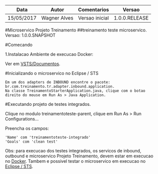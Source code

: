 | Data | Autor | Comentarios | Versao |
| --- | --- | --- | --- |
| 15/05/2017 | Wagner Alves | Versao inicial | 1.0.0.RELEASE |  

#Microservico Projeto Treinamento
##treinamento teste microservico.
Versao: 1.0.0.SNAPSHOT


#Comecando

1.Instalacao Ambiente de execucao Docker:

Ver em [VSTS/Documentos](https://fastalelo.visualstudio.com/FAST/_git/Documentos?path=%2FRefer%C3%AAncia%2Fdocker-compose%2Fdocker-compose.md&version=GBmaster&_a=contents).

#Inicializando o microservico no Eclipse / STS

```
Em um dos adapters de INBOUND encontre o pacote: br.com.treinamento.tr.adapter.inbound.application.
Na classe TreinamentoStarterApplication.java, clique com o botao direito do mouse em Run As > Java Application.
```

#Executando projeto de testes integrados.

Clique no modulo treinamentoteste-parent, clique em Run As > Run Configurations... 

Preencha os campos:
```
'Name' com 'treinamentoteste-integrado'
'Goals' com 'clean test'
```
Obs: para execucao dos testes integrados, os servicos de inbound, outbound e microservico Projeto Treinamento,
devem estar em execucao no [Docker](https://www.docker.com/).
Tambem e possivel testar o microservico em execucao no [Eclipse / STS](https://spring.io/tools).

